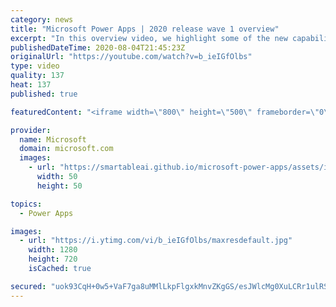 ```yaml
---
category: news
title: "Microsoft Power Apps | 2020 release wave 1 overview"
excerpt: "In this overview video, we highlight some of the new capabilities included in the latest update to Microsoft Power Apps.      Here are the capabilities covered:     UI enhancements       • Save is always visible       • Chart formatting  Grid user experience enhancements       • Conditional search  "
publishedDateTime: 2020-08-04T21:45:23Z
originalUrl: "https://youtube.com/watch?v=b_ieIGfOlbs"
type: video
quality: 137
heat: 137
published: true

featuredContent: "<iframe width=\"800\" height=\"500\" frameborder=\"0\" src=\"https://www.youtube.com/embed/b_ieIGfOlbs\" allow=\"accelerometer; autoplay; encrypted-media; gyroscope; picture-in-picture\" allowfullscreen></iframe>"

provider:
  name: Microsoft
  domain: microsoft.com
  images:
    - url: "https://smartableai.github.io/microsoft-power-apps/assets/images/organizations/microsoft.com-50x50.jpg"
      width: 50
      height: 50

topics:
  - Power Apps

images:
  - url: "https://i.ytimg.com/vi/b_ieIGfOlbs/maxresdefault.jpg"
    width: 1280
    height: 720
    isCached: true

secured: "uok93CqH+0w5+VaF7ga8uMMlLkpFlgxkMnvZKgGS/esJWlcMg0XuLCRr1ulRSytvctN2g9QCFJIeQxaAB1l66n3Hx3RxB5XJNrBydf8VfqAKou9zfAsIMw92Q33b50Zxn+x6iVUcisQGyozGpRpxymV5NID5kGsAzFcx6aQoBg83RwQuj+RswvuA0BMFmXWRhzt2blB+zV/jRseNgulxMwXd2UUtAS9QDvBUz+h84nZucH4BOuwi4pgQuGgYXbgc5eOkBVSvLPmvfC1Edq5hrS78i/tPY9QC8Q+9yWXVueuFd24JSNOnEXPkxLGVytXwGzf60uBu1leHjreklzdU7qLBY8KqHkiTWSRgCYfbW7p1C0PpQqSLMri3yJ1GuNvsY/pokUHroxhYXMb7ruw1xbIcrOqZG3uX6MwTycJJ1TtQ/QhyddPjV36phnZKfUHB;MyvpEl7UpvwywcL53SDAoQ=="
---
```


